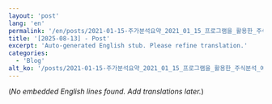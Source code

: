 ```yaml
---
layout: 'post'
lang: 'en'
permalink: '/en/posts/2021-01-15-주가분석요약_2021_01_15_프로그램을_활용한_주식분석_예상결과_12_10_52/'
title: '[2025-08-13] - Post'
excerpt: 'Auto-generated English stub. Please refine translation.'
categories:
  - 'Blog'
alt_ko: '/posts/2021-01-15-주가분석요약_2021_01_15_프로그램을_활용한_주식분석_예상결과_12_10_52/'
---
```


(*No embedded English lines found. Add translations later.*)
